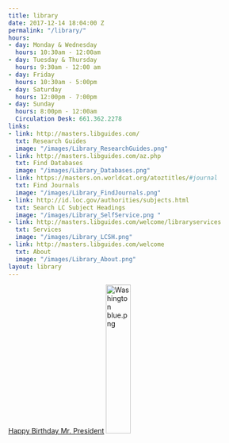 ```yaml
---
title: library
date: 2017-12-14 18:04:00 Z
permalink: "/library/"
hours:
- day: Monday & Wednesday
  hours: 10:30am - 12:00am
- day: Tuesday & Thursday
  hours: 9:30am - 12:00 am
- day: Friday
  hours: 10:30am - 5:00pm
- day: Saturday
  hours: 12:00pm - 7:00pm
- day: Sunday
  hours: 8:00pm - 12:00am
  Circulation Desk: 661.362.2278
links:
- link: http://masters.libguides.com/
  txt: Research Guides
  image: "/images/Library_ResearchGuides.png"
- link: http://masters.libguides.com/az.php
  txt: Find Databases
  image: "/images/Library_Databases.png"
- link: https://masters.on.worldcat.org/atoztitles/#journal
  txt: Find Journals
  image: "/images/Library_FindJournals.png"
- link: http://id.loc.gov/authorities/subjects.html
  txt: Search LC Subject Headings
  image: "/images/Library_SelfService.png "
- link: http://masters.libguides.com/welcome/libraryservices
  txt: Services
  image: "/images/Library_LCSH.png"
- link: http://masters.libguides.com/welcome
  txt: About
  image: "/images/Library_About.png"
layout: library
---
```


[Happy Birthday Mr. President](https://www.archives.gov/news/topics/washingtons-birthday)
<img src="/uploads/Washington%20blue.png" alt="Washington blue.png" height="300" width="50" >